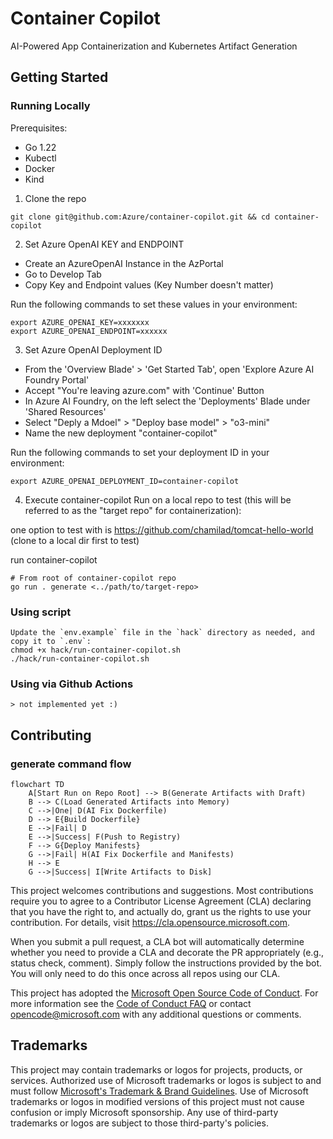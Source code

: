 # Container Copilot

AI-Powered App Containerization and Kubernetes Artifact Generation

## Getting Started

### Running Locally
Prerequisites:
- Go 1.22
- Kubectl
- Docker
- Kind

1. Clone the repo
```
git clone git@github.com:Azure/container-copilot.git && cd container-copilot
```

2. Set Azure OpenAI KEY and ENDPOINT

- Create an AzureOpenAI Instance in the AzPortal
- Go to Develop Tab
- Copy Key and Endpoint values (Key Number doesn't matter)


Run the following commands to set these values in your environment:
```
export AZURE_OPENAI_KEY=xxxxxxx
export AZURE_OPENAI_ENDPOINT=xxxxxx
```

3. Set Azure OpenAI Deployment ID
- From the 'Overview Blade' > 'Get Started Tab', open 'Explore Azure AI Foundry Portal'
- Accept "You're leaving azure.com" with 'Continue' Button
- In Azure AI Foundry, on the left select the 'Deployments' Blade under 'Shared Resources' 
- Select "Deply a Mdoel" > "Deploy base model" > "o3-mini"
- Name the new deployment "container-copilot"

Run the following commands to set your deployment ID in your environment:
```
export AZURE_OPENAI_DEPLOYMENT_ID=container-copilot
```

4. Execute container-copilot
Run on a local repo to test (this will be referred to as the "target repo" for containerization):

one option to test with is https://github.com/chamilad/tomcat-hello-world (clone to a local dir first to test)

run container-copilot
```
# From root of container-copilot repo
go run . generate <../path/to/target-repo>
```

### Using script

```
Update the `env.example` file in the `hack` directory as needed, and copy it to `.env`:
chmod +x hack/run-container-copilot.sh
./hack/run-container-copilot.sh
```

### Using via Github Actions
```
> not implemented yet :)
```

## Contributing

### generate command flow
```mermaid
flowchart TD
    A[Start Run on Repo Root] --> B(Generate Artifacts with Draft)
    B --> C(Load Generated Artifacts into Memory)
    C -->|One| D(AI Fix Dockerfile)
    D --> E{Build Dockerfile}
    E -->|Fail| D
    E -->|Success| F(Push to Registry)
    F --> G{Deploy Manifests}
    G -->|Fail| H(AI Fix Dockerfile and Manifests)
    H --> E
    G -->|Success| I[Write Artifacts to Disk]
```

This project welcomes contributions and suggestions.  Most contributions require you to agree to a
Contributor License Agreement (CLA) declaring that you have the right to, and actually do, grant us
the rights to use your contribution. For details, visit https://cla.opensource.microsoft.com.

When you submit a pull request, a CLA bot will automatically determine whether you need to provide
a CLA and decorate the PR appropriately (e.g., status check, comment). Simply follow the instructions
provided by the bot. You will only need to do this once across all repos using our CLA.

This project has adopted the [Microsoft Open Source Code of Conduct](https://opensource.microsoft.com/codeofconduct/).
For more information see the [Code of Conduct FAQ](https://opensource.microsoft.com/codeofconduct/faq/) or
contact [opencode@microsoft.com](mailto:opencode@microsoft.com) with any additional questions or comments.

## Trademarks

This project may contain trademarks or logos for projects, products, or services. Authorized use of Microsoft 
trademarks or logos is subject to and must follow 
[Microsoft's Trademark & Brand Guidelines](https://www.microsoft.com/en-us/legal/intellectualproperty/trademarks/usage/general).
Use of Microsoft trademarks or logos in modified versions of this project must not cause confusion or imply Microsoft sponsorship.
Any use of third-party trademarks or logos are subject to those third-party's policies.
